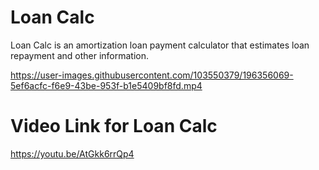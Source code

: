 # Loan Calc
Loan Calc is an amortization loan payment calculator that estimates loan repayment and other information.

https://user-images.githubusercontent.com/103550379/196356069-5ef6acfc-f6e9-43be-953f-b1e5409bf8fd.mp4

# Video Link for Loan Calc
https://youtu.be/AtGkk6rrQp4
